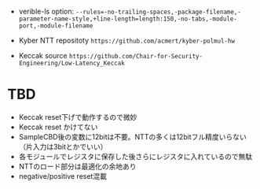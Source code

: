 
- verible-ls option: `--rules=-no-trailing-spaces,-package-filename,-parameter-name-style,+line-length=length:150,-no-tabs,-module-port,-module-filename`

- Kyber NTT repositoty `https://github.com/acmert/kyber-polmul-hw`

- Keccak source `https://github.com/Chair-for-Security-Engineering/Low-Latency_Keccak`

# TBD
- Keccak reset下げで動作するので微妙
- Keccak reset かけてない
- SampleCBD後の変数に12bitは不要。NTTの多くは12bitフル精度いらない（片入力は3bitとかでいい）
- 各モジュールでレジスタに保存した後さらにレジスタに入れているので無駄
- NTTのロード部分は最適化の余地あり
- negative/positive reset混載